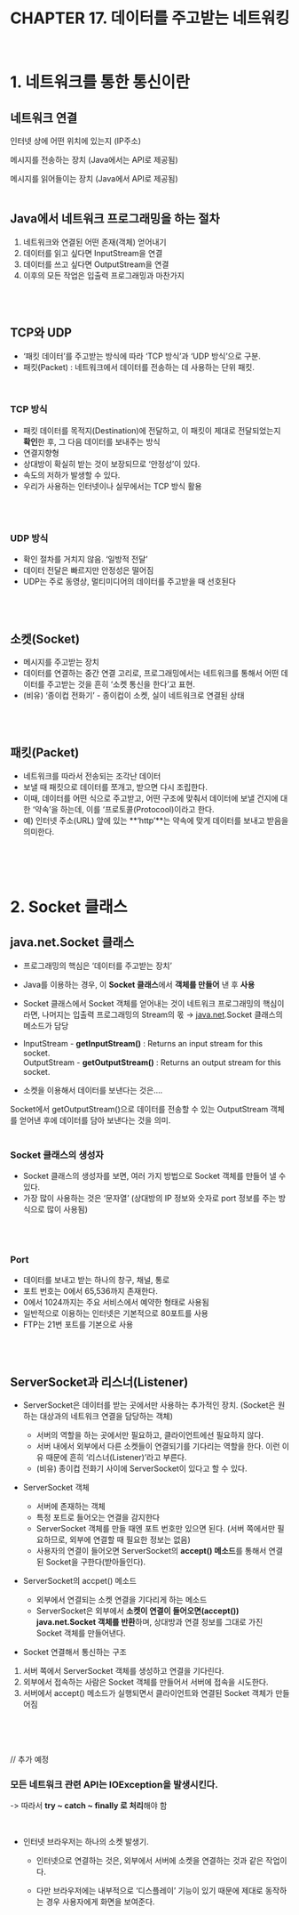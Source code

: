 # CHAPTER 17. 데이터를 주고받는 네트워킹
<br>

# 1. 네트워크를 통한 통신이란

## 네트워크 연결

인터넷 상에 어떤 위치에 있는지 (IP주소)

메시지를 전송하는 장치 (Java에서는 API로 제공됨)

메시지를 읽어들이는 장치 (Java에서 API로 제공됨)
<br>
<br>

## Java에서 네트워크 프로그래밍을 하는 절차

1. 네트워크와 연결된 어떤 존재(객체) 얻어내기
2. 데이터를 읽고 싶다면 InputStream을 연결
3. 데이터를 쓰고 싶다면 OutputStream을 연결
4. 이후의 모든 작업은 입출력 프로그래밍과 마찬가지
<br>
<br>

## TCP와 UDP

- ‘패킷 데이터’를 주고받는 방식에 따라 ‘TCP 방식’과 ‘UDP 방식’으로 구분.
- 패킷(Packet) : 네트워크에서 데이터를 전송하는 데 사용하는 단위 패킷.
<br>

### TCP 방식

- 패킷 데이터를 목적지(Destination)에 전달하고, 이 패킷이 제대로 전달되었는지 **확인**한 후, 그 다음 데이터를 보내주는 방식
- 연결지향형
- 상대방이 확실히 받는 것이 보장되므로 ‘안정성’이 있다.
- 속도의 저하가 발생할 수 있다.
- 우리가 사용하는 인터넷이나 실무에서는 TCP 방식 활용
<br>
<br>

### UDP 방식

- 확인 절차를 거치지 않음. ‘일방적 전달’
- 데이터 전달은 빠르지만 안정성은 떨어짐
- UDP는 주로 동영상, 멀티미디어의 데이터를 주고받을 때 선호된다
<br>
<br>

## 소켓(Socket)

- 메시지를 주고받는 장치
- 데이터를 연결하는 중간 연결 고리로, 프로그래밍에서는 네트워크를 통해서 어떤 데이터를 주고받는 것을 흔히 ‘소켓 통신을 한다’고 표현.
- (비유) ‘종이컵 전화기’ - 종이컵이 소켓, 실이 네트워크로 연결된 상태
<br>
<br>

## 패킷(Packet)

- 네트워크를 따라서 전송되는 조각난 데이터
- 보낼 때 패킷으로 데이터를 쪼개고, 받으면 다시 조립한다.
- 이때, 데이터를 어떤 식으로 주고받고, 어떤 구조에 맞춰서 데이터에 보낼 건지에 대한 ‘약속’을 하는데, 이를 ‘프로토콜(Protocool)이라고 한다.
- 예) 인터넷 주소(URL) 앞에 있는 **‘http’**는 약속에 맞게 데이터를 보내고 받음을 의미한다.
<br>
<br>
<br>

# 2. Socket 클래스

## java.net.Socket 클래스

- 프로그래밍의 핵심은 ‘데이터를 주고받는 장치’
- Java를 이용하는 경우, 이 **Socket 클래스**에서 **객체를 만들어** 낸 후 **사용**

- Socket 클래스에서 Socket 객체를 얻어내는 것이 네트워크 프로그래밍의 핵심이라면, 나머지는 입출력 프로그래밍의 Stream의 몫
→ [java.net](http://java.net).Socket 클래스의 메소드가 담당

- InputStream - **getInputStream()** : Returns an input stream for this socket.  
OutputStream - **getOutputStream()** : Returns an output stream for this socket.
- 소켓을 이용해서 데이터를 보낸다는 것은….

Socket에서 getOutputStream()으로 데이터를 전송할 수 있는 OutputStream 객체를 얻어낸 후에 데이터를 담아 보낸다는 것을 의미.
<br>
<br>

### Socket 클래스의 생성자

- Socket 클래스의 생성자를 보면, 여러 가지 방법으로 Socket 객체를 만들어 낼 수 있다.
- 가장 많이 사용하는 것은 ‘문자열’ (상대방의 IP 정보와 숫자로 port 정보를 주는 방식으로 많이 사용됨)
<br>
<br>

### Port

- 데이터를 보내고 받는 하나의 창구, 채널, 통로
- 포트 번호는 0에서 65,536까지 존재한다.
- 0에서 1024까지는 주요 서비스에서 예약한 형태로 사용됨
- 일반적으로 이용하는 인터넷은 기본적으로 80포트를 사용
- FTP는 21번 포트를 기본으로 사용
<br>
<br>

## ServerSocket과 리스너(Listener)

- ServerSocket은 데이터를 받는 곳에서만 사용하는 추가적인 장치. (Socket은 원하는 대상과의 네트워크 연결을 담당하는 객체)
    - 서버의 역할을 하는 곳에서만 필요하고, 클라이언트에선 필요하지 않다.
    - 서버 내에서 외부에서 다른 소켓들이 연결되기를 기다리는 역할을 한다. 이런 이유 때문에 흔히 ‘리스너(Listener)’라고 부른다.
    - (비유) 종이컵 전화기 사이에 ServerSocket이 있다고 할 수 있다.

- ServerSocket 객체
    - 서버에 존재하는 객체
    - 특정 포트로 들어오는 연결을 감지한다
    - ServerSocket 객체를 만들 때엔 포트 번호만 있으면 된다.
    (서버 쪽에서만 필요하므로, 외부에 연결할 때 필요한 정보는 없음)
    - 사용자의 연결이 들어오면 ServerSocket의 **accept() 메소드**를 통해서 연결된 Socket을 구한다(받아들인다).
    
- ServerSocket의 accpet() 메소드
    - 외부에서 연결되는 소켓 연결을 기다리게 하는 메소드
    - ServerSocket은 외부에서 **소켓이 연결이 들어오면(accept()) java.net.Socket 객체를 반환**하며, 상대방과 연결 정보를 그대로 가진 Socket 객체를 만들어낸다.
    
- Socket 연결해서 통신하는 구조
1. 서버 쪽에서 ServerSocket 객체를 생성하고 연결을 기다린다.
2. 외부에서 접속하는 사람은 Socket 객체를 만들어서 서버에 접속을 시도한다.
3. 서버에서 accept() 메소드가 실행되면서 클라이언트와 연결된 Socket 객체가 만들어짐 
<br>
<br>
<br>


// 추가 예정

### **모든 네트워크 관련 API는 IOException을 발생시킨다.**

-> 따라서 **try ~ catch ~ finally 로 처리**해야 함

<br>

* 인터넷 브라우저는 하나의 소켓 발생기.

    - 인터넷으로 연결하는 것은, 외부에서 서버에 소켓을 연결하는 것과 같은 작업이다.

    - 다만 브라우저에는 내부적으로 ‘디스플레이’ 기능이 있기 때문에 제대로 동작하는 경우 사용자에게 화면을 보여준다.

